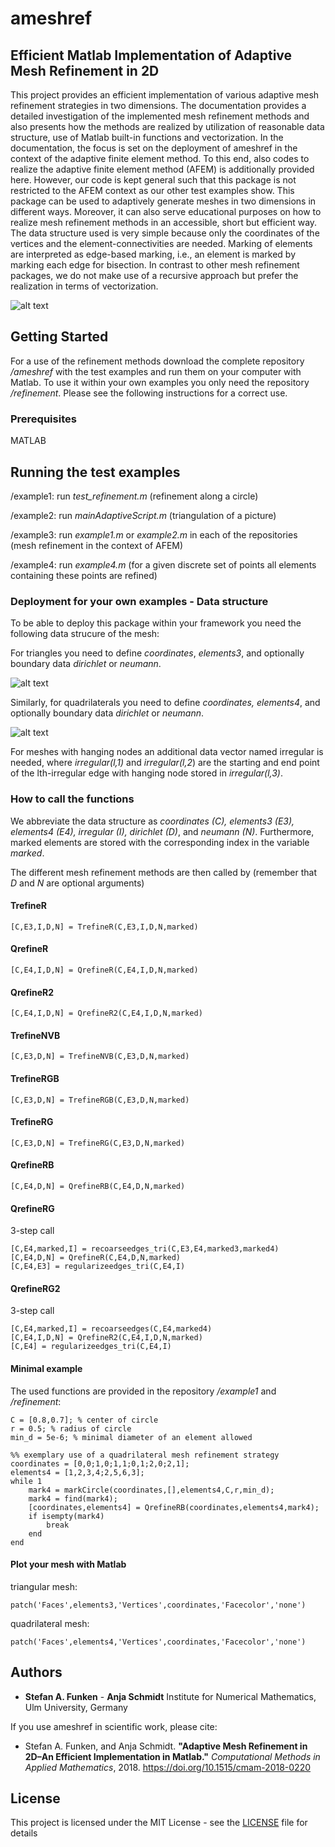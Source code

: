 # ameshref 
## Efficient Matlab Implementation of Adaptive Mesh Refinement in 2D

This project provides an efficient implementation of various adaptive mesh refinement strategies in two dimensions. The documentation provides a detailed investigation of the implemented mesh refinement methods and also presents how the methods are realized by utilization of reasonable data structure, use of Matlab built-in functions and vectorization. In the documentation, the focus is set on the deployment of ameshref in the context of the adaptive finite element method. To this end, also codes to realize the adaptive finite element method (AFEM) is additionally provided here. However, our code is kept general such that this package is not restricted to the AFEM context as our other test examples show. This package can be used to adaptively generate meshes in two dimensions in different ways. Moreover, it can also serve educational purposes on how to realize mesh refinement methods in an accessible, short but efficient way. The data structure used is very simple because only the coordinates of the vertices and the element-connectivities are needed. Marking of elements are interpreted as edge-based marking, i.e., an element is marked by marking each edge for bisection. In contrast to other mesh refinement packages, we do not make use of a recursive approach but prefer the realization in terms of vectorization.

![alt text](https://github.com/aschmidtuulm/ameshref/blob/master/RefinementmethodsAMESHREF.png)

## Getting Started

For a use of the refinement methods download the complete repository _/ameshref_ with the test examples and run them on your computer with Matlab. To use it within your own examples you only need the repository _/refinement_. Please see the following instructions for a correct use.

### Prerequisites

MATLAB

## Running the test examples

/example1: run _test_refinement.m_ (refinement along a circle)

/example2: run _mainAdaptiveScript.m_ (triangulation of a picture)

/example3: run _example1.m_ or _example2.m_ in each of the repositories (mesh refinement in the context of AFEM)

/example4: run _example4.m_ (for a given discrete set of points all elements containing these points are refined)


### Deployment for your own examples -  Data structure

To be able to deploy this package within your framework you need the following data strucure of the mesh:

For triangles you need to define _coordinates_, _elements3_, and optionally boundary data _dirichlet_ or _neumann_. 

![alt text](https://github.com/aschmidtuulm/ameshref/blob/master/TriangulationWithQuadrilaterals.png?raw=true)


Similarly, for quadrilaterals you need to define _coordinates, elements4_, and optionally boundary data _dirichlet_ or _neumann_. 

![alt text](https://github.com/aschmidtuulm/ameshref/blob/master/TriangulationWithTriangles.png?raw=true)

For meshes with hanging nodes an additional data vector named irregular is needed, where _irregular(l,1)_ and _irregular(l,2_) are the starting and end point of the lth-irregular edge with hanging node stored in _irregular(l,3)_. 

### How to call the functions

We abbreviate the data structure as _coordinates (C), elements3 (E3), elements4 (E4), irregular (I), dirichlet (D)_, and _neumann (N)_. Furthermore, marked elements are stored with the corresponding index in the variable _marked_.

The different mesh refinement methods are then called by (remember that _D_ and _N_ are optional arguments)

#### TrefineR

```
[C,E3,I,D,N] = TrefineR(C,E3,I,D,N,marked)
```
#### QrefineR

```
[C,E4,I,D,N] = QrefineR(C,E4,I,D,N,marked)
```
#### QrefineR2

```
[C,E4,I,D,N] = QrefineR2(C,E4,I,D,N,marked)
```
#### TrefineNVB

```
[C,E3,D,N] = TrefineNVB(C,E3,D,N,marked)
```
#### TrefineRGB

```
[C,E3,D,N] = TrefineRGB(C,E3,D,N,marked)
```
#### TrefineRG

```
[C,E3,D,N] = TrefineRG(C,E3,D,N,marked)
```
#### QrefineRB

```
[C,E4,D,N] = QrefineRB(C,E4,D,N,marked)
```
#### QrefineRG

3-step call
```
[C,E4,marked,I] = recoarseedges_tri(C,E3,E4,marked3,marked4)
[C,E4,D,N] = QrefineR(C,E4,D,N,marked)
[C,E4,E3] = regularizeedges_tri(C,E4,I)
```
#### QrefineRG2
3-step call
```
[C,E4,marked,I] = recoarseedges(C,E4,marked4)
[C,E4,I,D,N] = QrefineR2(C,E4,I,D,N,marked)
[C,E4] = regularizeedges_tri(C,E4,I)
```

#### Minimal example
The used functions are provided in the repository _/example1_ and _/refinement_:
```
C = [0.8,0.7]; % center of circle
r = 0.5; % radius of circle
min_d = 5e-6; % minimal diameter of an element allowed

%% exemplary use of a quadrilateral mesh refinement strategy
coordinates = [0,0;1,0;1,1;0,1;2,0;2,1];
elements4 = [1,2,3,4;2,5,6,3];
while 1
    mark4 = markCircle(coordinates,[],elements4,C,r,min_d);
    mark4 = find(mark4);  
    [coordinates,elements4] = QrefineRB(coordinates,elements4,mark4);
    if isempty(mark4)
        break
    end
end
```
#### Plot your mesh with Matlab
triangular mesh:
```
patch('Faces',elements3,'Vertices',coordinates,'Facecolor','none')
```
quadrilateral mesh:
```
patch('Faces',elements4,'Vertices',coordinates,'Facecolor','none')
```

## Authors

* **Stefan A. Funken** - **Anja Schmidt** Institute for Numerical Mathematics, Ulm University, Germany

If you use ameshref in scientific work, please cite:

* Stefan A. Funken, and Anja Schmidt. **"Adaptive Mesh Refinement in 2D–An Efficient Implementation in Matlab."** _Computational Methods in Applied Mathematics_, 2018. https://doi.org/10.1515/cmam-2018-0220

## License

This project is licensed under the MIT License - see the [LICENSE](LICENSE) file for details


